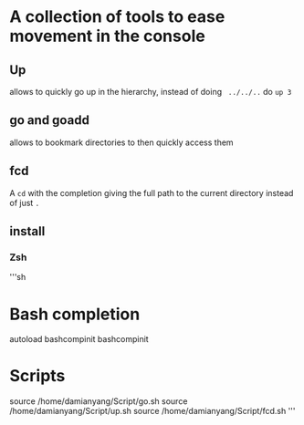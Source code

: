 # A collection of tools to ease movement in the console

## Up
allows to quickly go up in the hierarchy, instead of doing ` ../../..` do `up 3`

## go and goadd
allows to bookmark directories to then quickly access them

## fcd
A `cd` with the completion giving the full path to the current directory instead of just `.`

## install
### Zsh
'''sh
# Bash completion
autoload bashcompinit
bashcompinit

# Scripts
source /home/damianyang/Script/go.sh
source /home/damianyang/Script/up.sh
source /home/damianyang/Script/fcd.sh
'''
